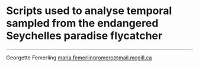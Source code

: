 # Scripts used to analyse temporal sampled from the endangered Seychelles paradise flycatcher

----
Georgette Femerling
maria.femerlingromero@mail.mcgill.ca
